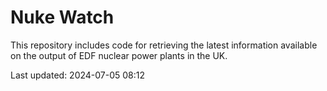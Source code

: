 # Nuke Watch

This repository includes code for retrieving the latest information available on the output of EDF nuclear power plants in the UK.

Last updated: 2024-07-05 08:12